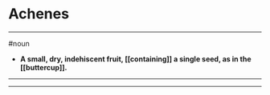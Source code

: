 # Achenes
---
#noun
- **A small, dry, indehiscent fruit, [[containing]] a single seed, as in the [[buttercup]].**
---
---

